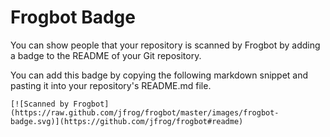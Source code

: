 # Frogbot Badge

You can show people that your repository is scanned by Frogbot by adding a badge to the README of your Git repository.

You can add this badge by copying the following markdown snippet and pasting it into your repository's README.md file.

```
[![Scanned by Frogbot](https://raw.github.com/jfrog/frogbot/master/images/frogbot-badge.svg)](https://github.com/jfrog/frogbot#readme)
```
